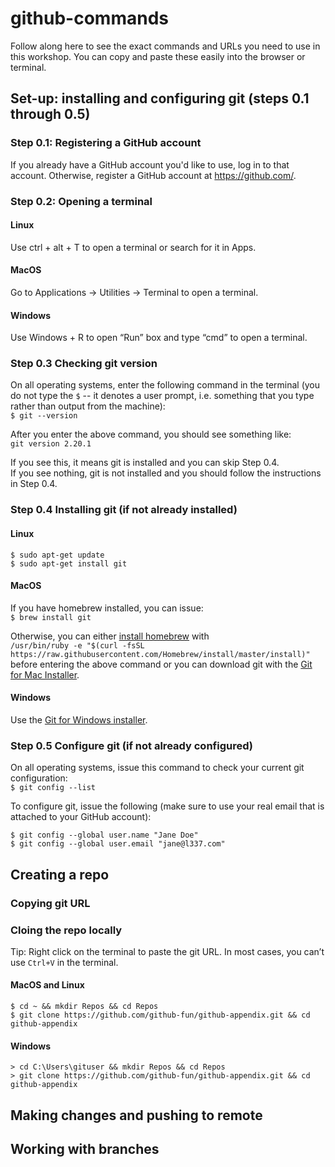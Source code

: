 # github-commands
Follow along here to see the exact commands and URLs you need to use in this workshop. You can copy and paste these easily into the browser or terminal.

## Set-up: installing and configuring git (steps 0.1 through 0.5)
### Step 0.1: Registering a GitHub account
If you already have a GitHub account you'd like to use, log in to that account.
Otherwise, register a GitHub account at https://github.com/.

### Step 0.2: Opening a terminal
#### Linux
Use ctrl + alt + T to open a terminal or search for it in Apps.

#### MacOS
Go to Applications → Utilities → Terminal to open a terminal.

#### Windows
Use Windows + R to open “Run” box and type “cmd” to open a terminal.


### Step 0.3 Checking git version
On all operating systems, enter the following command in the terminal (you do not type the `$` -- it denotes a user prompt, i.e. something that you type rather than output from the machine):  
`$ git --version`  

After you enter the above command, you should see something like:  
`git version 2.20.1`  

If you see this, it means git is installed and you can skip Step 0.4.  
If you see nothing, git is not installed and you should follow the instructions in Step 0.4.

### Step 0.4 Installing git (if not already installed)
#### Linux
```
$ sudo apt-get update
$ sudo apt-get install git
```

#### MacOS
If you have homebrew installed, you can issue:  
`$ brew install git`

Otherwise, you can either [install homebrew](https://brew.sh/) with   
```/usr/bin/ruby -e "$(curl -fsSL https://raw.githubusercontent.com/Homebrew/install/master/install)"```   
before entering the above command or you can download git with the [Git for Mac Installer](https://sourceforge.net/projects/git-osx-installer/files/).

#### Windows
Use the [Git for Windows installer](https://gitforwindows.org/).


### Step 0.5 Configure git (if not already configured)
On all operating systems, issue this command to check your current git configuration:  
`$ git config --list`  

To configure git, issue the following (make sure to use your real email that is attached to your GitHub account):
```
$ git config --global user.name "Jane Doe"
$ git config --global user.email "jane@l337.com"

```

## Creating a repo
### Copying git URL

### Cloing the repo locally
Tip: Right click on the terminal to paste the git URL. In most cases, you can’t use `Ctrl+V` in the terminal.  

#### MacOS and Linux
```
$ cd ~ && mkdir Repos && cd Repos
$ git clone https://github.com/github-fun/github-appendix.git && cd github-appendix
```

#### Windows
```
> cd C:\Users\gituser && mkdir Repos && cd Repos
> git clone https://github.com/github-fun/github-appendix.git && cd github-appendix
```




## Making changes and pushing to remote

## Working with branches
